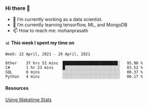 ### Hi there 👋

- 🔭 I’m currently working as a data scientist.
- 🌱 I’m currently learning tensorflow, ML, and MongoDB
- 📫 How to reach me: mohanprasath

📊 **This week I spent my time on**
<!--START_SECTION:waka-->
```text
Week: 22 April, 2021 - 29 April, 2021

Other    37 hrs 52 mins  ████████████████████████░   95.90 % 
C#       1 hr 23 mins    █░░░░░░░░░░░░░░░░░░░░░░░░   03.52 % 
SQL      8 mins          ░░░░░░░░░░░░░░░░░░░░░░░░░   00.37 % 
Python   4 mins          ░░░░░░░░░░░░░░░░░░░░░░░░░   00.17 % 
```
<!--END_SECTION:waka-->

#### Resources
[Using Wakatime Stats](https://github.com/marketplace/actions/waka-readme)
